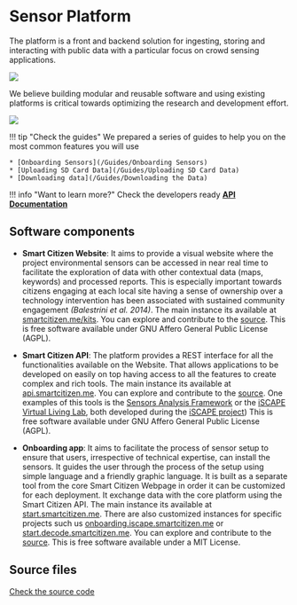 Sensor Platform
===============

The platform is a front and backend solution for ingesting, storing and interacting with public data with a particular focus on crowd sensing applications.

![](https://i.imgur.com/qiDKL0r.jpg)

We believe building modular and reusable software and using existing platforms is critical towards optimizing the research and development effort.

![](https://i.imgur.com/loUgFJv.png)

!!! tip "Check the guides"
	We prepared a series of guides to help you on the most common features you will use

	* [Onboarding Sensors](/Guides/Onboarding Sensors)
	* [Uploading SD Card Data](/Guides/Uploading SD Card Data)
	* [Downloading data](/Guides/Downloading the Data)

!!! info "Want to learn more?"
	Check the developers ready [**API Documentation**](https://developer.smartcitizen.me/)

## Software components

* **Smart Citizen Website**: It aims to provide a visual website where the project environmental sensors can be accessed in near real time to facilitate the exploration of data with other contextual data (maps, keywords) and processed reports. This is especially important towards citizens engaging at each local site having a sense of ownership over a technology intervention has been associated with sustained community engagement _(Balestrini et al. 2014)_. The main instance its available at [smartcitizen.me/kits](https://smartcitizen.me/kits). You can explore and contribute to the [source](https://github.com/fablabbcn/smartcitizen-web). This is free software available under GNU Affero General Public License (AGPL).

* **Smart Citizen API**: The platform provides a REST interface for all the functionalities available on the Website. That allows applications to be developed on easily on top having access to all the features to create complex and rich tools. The main instance its available at [api.smartcitizen.me](https://api.smartcitizen.me/). You can explore and contribute to the [source](https://github.com/fablabbcn/smartcitizen-api). One examples of this tools is the [Sensors Analysis Framework](https://github.com/fablabbcn/smartcitizen-iscape-data) or the [iSCAPE Virtual Living Lab](http://https://livinglabs.iscapeproject.eu), both developed during the [iSCAPE project](https://www.iscapeproject.eu/)) This is free software available under GNU Affero General Public License (AGPL).

* **Onboarding app**: It aims to facilitate the process of sensor setup to ensure that users, irrespective of technical expertise, can install the sensors. It guides the user through the process of the setup using simple language and a friendly graphic language. It is built as a separate tool from the core Smart Citizen Webpage in order it can be customized for each deployment. It exchange data with the core platform using the Smart Citizen API. The main instance its available at [start.smartcitizen.me](https://start.smartcitizen.me). There are also customized instances for specific projects such us [onboarding.iscape.smartcitizen.me](https://onboarding.iscape.smartcitizen.me) or [start.decode.smartcitizen.me](https://start.decode.smartcitizen.me). You can explore and contribute to the [source](https://github.com/fablabbcn/smartcitizen-onboarding-app-start). This is free software available under a MIT License.


## Source files

<a class="github-button" data-size="large" href="https://github.com/fablabbcn/smartcitizen-kit-21" aria-label="Check the source code">Check the source code</a>

